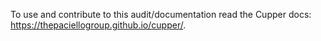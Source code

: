 To use and contribute to this audit/documentation read the Cupper docs: https://thepaciellogroup.github.io/cupper/.
